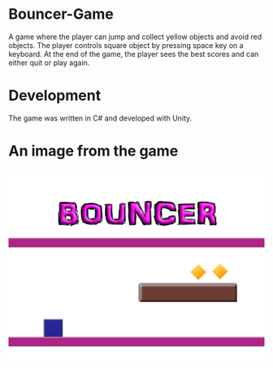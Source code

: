 # Bouncer-Game
A game where the player can jump and collect yellow objects and avoid red objects. The player controls square object by pressing space key on a keyboard.
At the end of the game, the player sees the best scores and can either quit or play again.

# Development
The game was written in C# and developed with Unity.

# An image from the game
![Alt text](https://github.com/tstanss/Bouncer-Game/blob/master/Assets/Art/Bouncer3.jpg)
